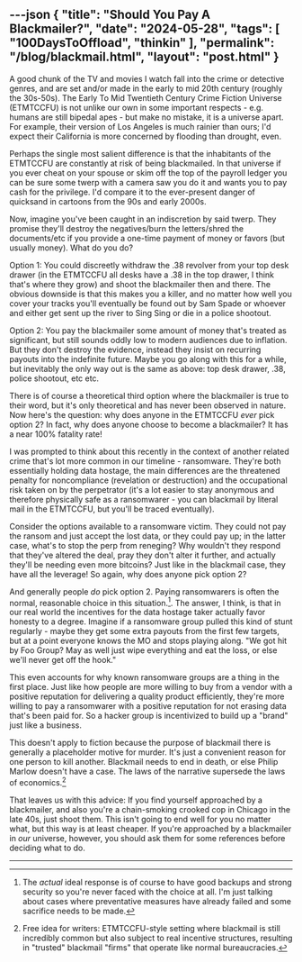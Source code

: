 ---json
{
    "title": "Should You Pay A Blackmailer?",
    "date": "2024-05-28",
    "tags": [
        "100DaysToOffload",
        "thinkin"
    ],
    "permalink": "/blog/blackmail.html",
    "layout": "post.html"
}
---

A good chunk of the TV and movies I watch fall into the crime or detective genres, and are set and/or made in the early to mid 20th century (roughly the 30s-50s). The Early To Mid Twentieth Century Crime Fiction Universe (ETMTCCFU) is not unlike our own in some important respects - e.g. humans are still bipedal apes - but make no mistake, it is a universe apart. For example, their version of Los Angeles is much rainier than ours; I'd expect their California is more concerned by flooding than drought, even.


Perhaps the single most salient difference is that the inhabitants of the ETMTCCFU are constantly at risk of being blackmailed. In that universe if you ever cheat on your spouse or skim off the top of the payroll ledger you can be sure some twerp with a camera saw you do it and wants you to pay cash for the privilege. I'd compare it to the ever-present danger of quicksand in cartoons from the 90s and early 2000s.

Now, imagine you've been caught in an indiscretion by said twerp. They promise they'll destroy the negatives/burn the letters/shred the documents/etc if you provide a one-time payment of money or favors (but usually money). What do you do?

Option 1: You could discreetly withdraw the .38 revolver from your top desk drawer (in the ETMTCCFU all desks have a .38 in the top drawer, I think that's where they grow) and shoot the blackmailer then and there. The obvious downside is that this makes you a killer, and no matter how well you cover your tracks you'll eventually be found out by Sam Spade or whoever and either get sent up the river to Sing Sing or die in a police shootout. 

Option 2: You pay the blackmailer some amount of money that's treated as significant, but still sounds oddly low to modern audiences due to inflation. But they don't destroy the evidence, instead they insist on recurring payouts into the indefinite future. Maybe you go along with this for a while, but inevitably the only way out is the same as above: top desk drawer, .38, police shootout, etc etc.

There is of course a theoretical third option where the blackmailer is true to their word, but it's only theoretical and has never been observed in nature. Now here's the question: why does anyone in the ETMTCCFU *ever* pick option 2? In fact, why does anyone choose to become a blackmailer? It has a near 100% fatality rate!

I was prompted to think about this recently in the context of another related crime that's lot more common in our timeline - ransomware. They're both essentially holding data hostage, the main differences are the threatened penalty for noncompliance (revelation or destruction) and the occupational risk taken on by the perpetrator (it's a lot easier to stay anonymous and therefore physically safe as a ransomwarer - you can blackmail by literal mail in the ETMTCCFU, but you'll be traced eventually).

Consider the options available to a ransomware victim. They could not pay the ransom and just accept the lost data, or they could pay up; in the latter case, what's to stop the perp from reneging? Why wouldn't they respond that they've altered the deal, pray they don't alter it further, and actually they'll be needing even more bitcoins? Just like in the blackmail case, they have all the leverage! So again, why does anyone pick option 2? 

And generally people *do* pick option 2. Paying ransomwarers is often the normal, reasonable choice in this situation.[^1].  The answer, I think, is that in our real world the incentives for the data hostage taker actually favor honesty to a degree. Imagine if a ransomware group pulled this kind of stunt regularly - maybe they get some extra payouts from the first few targets, but at a point everyone knows the MO and stops playing along. "We got hit by Foo Group? May as well just wipe everything and eat the loss, or else we'll never get off the hook." 

This even accounts for why known ransomware groups are a thing in the first place. Just like how people are more willing to buy from a vendor with a positive reputation for delivering a quality product efficiently, they're more willing to pay a ransomwarer with a positive reputation for not erasing data that's been paid for. So a hacker group is incentivized to build up a "brand" just like a business. 

This doesn't apply to fiction because the purpose of blackmail there is generally a placeholder motive for murder. It's just a  convenient reason for one person to kill another. Blackmail needs to end in death, or else Philip Marlow doesn't have a case. The laws of the narrative supersede the laws of economics.[^2] 


That leaves us with this advice: If you find yourself approached by a blackmailer, and also you're a chain-smoking crooked cop in Chicago in the late 40s, just shoot them. This isn't going to end well for you no matter what, but this way is at least cheaper. If you're approached by a blackmailer in *our* universe, however, you should ask them for some references before deciding what to do.



---
[^1]: The *actual* ideal response is of course to have good backups and strong security so you're never faced with the choice at all. I'm just talking about cases where preventative measures have already failed and some sacrifice needs to be made.

[^2]: Free idea for writers: ETMTCCFU-style setting where blackmail is still incredibly common but also subject to real incentive structures, resulting in "trusted" blackmail "firms" that operate like normal bureaucracies.
